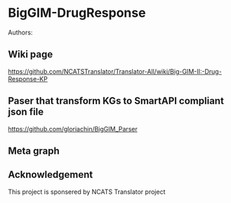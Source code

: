 # BigGIM-DrugResponse
Authors: 

## Wiki page
https://github.com/NCATSTranslator/Translator-All/wiki/Big-GIM-II:-Drug-Response-KP

## Paser that transform KGs to SmartAPI compliant json file
https://github.com/gloriachin/BigGIM_Parser

## Meta graph 


## Acknowledgement
This project is sponsered by NCATS Translator project


